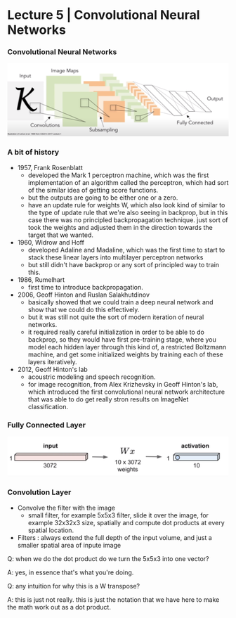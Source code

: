 # Lecture 5 | Convolutional Neural Networks



### Convolutional Neural Networks

<img src="./img/convolutional_neural_network.png" />



### A bit of history

- 1957, Frank Rosenblatt
  - developed the Mark 1 perceptron machine, which was the first implementation of an algorithm called the perceptron, which had sort of the similar idea of getting score functions.
  - but the outputs are going to be either one or a zero.
  - have an update rule for weights W, which also look kind of similar to the type of update rule that we're also seeing in backprop, but in this case there was no principled backpropagation technique. just sort of took the weights and adjusted them in the direction towards the target that we wanted.
- 1960, Widrow and Hoff
  - developed Adaline and Madaline, which was the first time to start to stack these linear layers into multilayer perceptron networks
  - but still didn't have backprop or any sort of principled way to train this.
- 1986, Rumelhart
  - first time to introduce backpropagation.
- 2006, Geoff Hinton and Ruslan Salakhutdinov
  - basically showed that we could train a deep neural network and show that we could do this effectively.
  - but it was still not quite the sort of modern iteration of neural networks.
  - it required really careful initialization in order to be able to do backprop, so they would have first pre-training stage, where you model each hidden layer through this kind of, a restricted Boltzmann machine, and get some initialized weights by training each of these layers iteratively.
- 2012, Geoff Hinton's lab
  - acoustric modeling and speech recognition.
  - for image recognition, from Alex Krizhevsky in Geoff Hinton's lab, which introduced the first convolutional neural network architecture that was able to do get really stron results on ImageNet classification.



### Fully Connected Layer

<img src="./img/fully_connected_layer.png" />



### Convolution Layer

- Convolve the filter with the image
  - small filter, for example 5x5x3 filter, slide it over the image, for example 32x32x3 size, spatially and compute dot products at every spatial location.
- Filters : always extend the full depth of the input volume, and just a smaller spatial area of inpute image



Q: when we do the dot product do we turn the 5x5x3 into one vector?

A: yes, in essence that's what you're doing.



Q: any intuition for why this is a W transpose?

A: this is just not really. this is just the notation that we have here to make the math work out as a dot product. 


